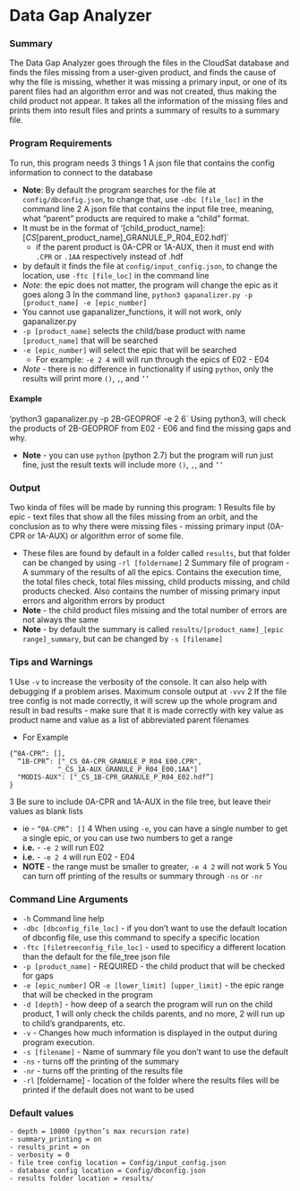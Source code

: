 # Data Gap Analyzer

### Summary
The Data Gap Analyzer goes through the files in the CloudSat database and finds the files missing from a user-given product, and finds the cause of why the file is missing, whether it was missing a primary input, or one of its parent files had an algorithm error and was not created, thus making the child product not appear. It takes all the information of the missing files and prints them into result files and prints a summary of results to a summary file.

### Program Requirements
To run, this program needs 3 things
1 A json file that contains the config information to connect to the database 
  - **Note**: By default the program searches for the file at `config/dbconfig.json`, to change that, use `-dbc [file_loc]` in the command line
2 A json file that contains the input file tree, meaning, what “parent” products are required to make a “child” format. 
  - It must be in the format of ‘[child_product_name]:[_CS_[parent_product_name]_GRANULE_P_R04_E02.hdf]` 
    - if the parent product is 0A-CPR or 1A-AUX, then it must end with `.CPR` or `.1AA` respectively instead of .hdf
  - by default it finds the file at `config/input_config.json`, to change the location, use `-ftc [file_loc]` in the command line
  - *Note*: the epic does not matter, the program will change the epic as it goes along
3 In the command line, `python3 gapanalizer.py -p [product_name] -e [epic_number]`
  - You cannot use gapanalizer_functions, it will not work, only gapanalizer.py
  - `-p [product_name]` selects the child/base product with name `[product_name]` that will be searched
  - `-e [epic_number]` will select the epic that will be searched
    - For example: `-e 2 4` will will run through the epics of E02 - E04
  - *Note* - there is no difference in functionality if using `python`, only the results will print more `()`, `,`, and `’’`

#### Example
‘python3 gapanalizer.py -p 2B-GEOPROF -e 2 6`
Using python3, will check the products of 2B-GEOPROF from E02 - E06 and find the missing gaps and why.
- **Note** - you can use `python` (python 2.7) but the program will run just fine, just the result texts will include more `()`, `,`, and `’’`

### Output
Two kinda of files will be made by running this program:
1 Results file by epic - text files that show all the files missing from an orbit, and the conclusion as to why there were missing files - missing primary input (0A-CPR or 1A-AUX) or algorithm error of some file.
  - These files are found by default in a folder called `results`, but that folder can be changed by using `-rl [foldername]`
2 Summary file of program - A summary of the results of all the epics. Contains the execution time, the total files check, total files missing, child products missing, and child products checked. Also contains the number of missing primary input errors and algorithm errors by product
  - **Note** - the child product files missing and the total number of errors are not always the same
  - **Note** - by default the summary is called `results/[product_name]_[epic range]_summary`, but can be changed by `-s [filename]`

### Tips and Warnings
1 Use `-v` to increase the verbosity of the console. It can also help with debugging if a problem arises. Maximum console output at `-vvv`
2 If the file tree config is not made correctly, it will screw up the whole program and result in bad results - make sure that it is made correctly with key value as product name and value as a list of abbreviated parent filenames
  - For Example
```
{“0A-CPR”: [],
  “1B-CPR”: ["_CS_0A-CPR_GRANULE_P_R04_E00.CPR", 
  	     	"_CS_1A-AUX_GRANULE_P_R04_E00.1AA"]
  "MODIS-AUX": ["_CS_1B-CPR_GRANULE_P_R04_E02.hdf”]
}
```
3 Be sure to include 0A-CPR and 1A-AUX in the file tree, but leave their values as blank lists
  - ie - `“0A-CPR”: []`
4 When using `-e`, you can have a single number to get a single epic, or you can use two numbers to get a range
  - **i.e.** - `-e 2` will run E02
  - **i.e.** - `-e 2 4` will run E02 - E04
  - **NOTE** - the range must be smaller to greater, `-e 4 2` will not work
5 You can turn off printing of the results or summary through `-ns` or `-nr`

### Command Line Arguments
- `-h` Command line help
- `-dbc [dbconfig_file_loc]` - if you don’t want to use the default location of dbconfig file, use this command to specify a specific location
- `-ftc [filetreeconfig_file_loc]` - used to specificy a different location than the default for the file_tree json file
- `-p [product_name]` - REQUIRED - the child product that will be checked for gaps
- `-e [epic_number]` OR `-e [lower_limit] [upper_limit]` - the epic range that will be checked in the program
- `-d [depth]` - how deep of a search the program will run on the child product, 1 will only check the childs parents, and no more, 2 will run up to child’s grandparents, etc. 
- `-v` - Changes how much information is displayed in the output during program execution.
- `-s [filename]` - Name of summary file you don’t want to use the default
- `-ns` - turns off the printing of the summary
- `-nr` - turns off the printing of the results file
- `-rl` [foldername] - location of the folder where the results files will be printed if the default does not want to be used

### Default values
```
- depth = 10000 (python’s max recursion rate)
- summary_printing = on
- results_print = on
- verbosity = 0
- file tree config location = Config/input_config.json
- database config location = Config/dbconfig.json
- results folder location = results/
```
